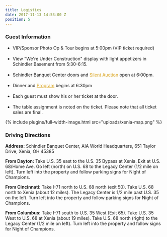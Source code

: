 ```yaml
---
title: Logistics
date: 2017-11-13 14:53:00 Z
position: 5
---
```


<h3>Guest <span class="secondHalf">Information</span></h3>
<div>
<ul style="list-style-type:disc">
<li>VIP/Sponsor Photo Op &amp; Tour begins at 5:00pm (VIP ticket required)</li>
<br>
<li>View "We're Under Construction" display with light appetizers in Schindler Basement from 5:30-6:15.</li>
<br>
<li>Schindler Banquet Center doors and <a href="/silent-auctions" style="color: GoldenRod">Silent Auction</a> open at 6:00pm.</li>
<br>
<li>Dinner and <a href="/program" style="color: GoldenRod">Program</a> begins at 6:30pm</li>
<br> 
<li>Each guest must show his or her ticket at the door.</li>
<br> 
<li>The table assignment is noted on the ticket. Please note that all ticket sales are final.</li>
</ul>
</div>
{% include plugins/full-width-image.html src="uploads/xenia-map.png" %}
<div><b>
<h3>Driving <span class="secondHalf">Directions</span></h3>
</b>
</div>
<p><b>Address:</b> Schindler Banquet Center, AIA World Headquarters, 651 Taylor Drive, Xenia, OH 45385</p>
<p><b>From Dayton:</b> Take U.S. 35 east to the U.S. 35 Bypass at Xenia.  Exit at U.S. 68/Home Ave.  Go left (north) on U.S. 68 to the Legacy Center (1/2 mile on left).  Turn left into the property and follow parking signs for Night of Champions.</p>
<p><b>From Cincinnati:</b> Take I-71 north to U.S. 68 north (exit 50).  Take U.S. 68 north to Xenia (about 12 miles). The Legacy Center is 1/2 mile past U.S. 35 on the left.  Turn left into the property and follow parking signs for Night of Champions.</p>
<p><b>From Columbus:</b> Take I-71 south to U.S. 35 West (Exit 65).  Take U.S. 35 West to U.S. 68 at Xenia (about 19 miles).  Take U.S. 68 north (right) to the Legacy Center (1/2 mile on left).  Turn left into the property and follow signs for Night of Champions.</p>


